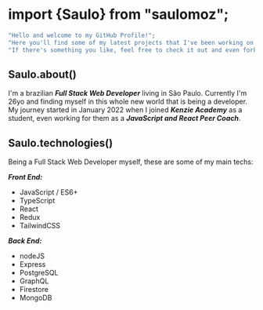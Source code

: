 # import {Saulo} from "saulomoz";

```js
"Hello and welcome to my GitHub Profile!";
"Here you'll find some of my latest projects that I've been working on.";
"If there's something you like, feel free to check it out and even fork it! 😊";
```

## Saulo.about()
I'm a brazilian ***Full Stack Web Developer*** living in São Paulo. Currently I'm 26yo and finding myself in this whole new world that is being a developer. My journey started in January 2022 when I joined ***Kenzie Academy*** as a student, even working for them as a ***JavaScript and React Peer Coach***.

## Saulo.technologies()

Being a Full Stack Web Developer myself, these are some of my main techs:

***Front End:***
 - JavaScript / ES6+
 - TypeScript
 - React
 - Redux
 - TailwindCSS

***Back End:***

 - nodeJS
 - Express
 - PostgreSQL
 - GraphQL
 - Firestore
 - MongoDB
